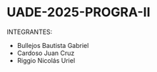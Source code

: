 # UADE-2025-PROGRA-II

INTEGRANTES:

- Bullejos Bautista Gabriel
- Cardoso Juan Cruz
- Riggio Nicolás Uriel
